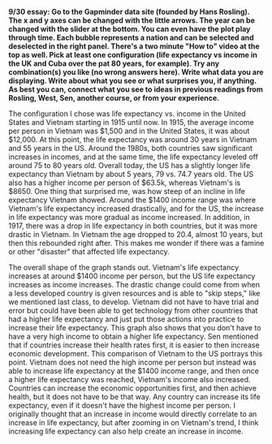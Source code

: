 **9/30 essay: Go to the Gapminder data site (founded by Hans Rosling). The x and y axes can be changed with the little arrows. The year can be changed with the slider at the bottom. You can even have the plot play through time. Each bubble represents a nation and can be selected and deselected in the right panel. There's a two minute "How to" video at the top as well.
Pick at least one configuration (life expectancy vs income in the UK and Cuba over the pat 80 years, for example). Try any combination(s) you like (no wrong answers here). Write what data you are displaying. Write about what you see or what surprises you, if anything. As best you can, connect what you see to ideas in previous readings from Rosling, West, Sen, another course, or from your experience.**

The configuration I chose was life expectancy vs. income in the United States and Vietnam starting in 1915 until now. In 1915, the average income per person in Vietnam was $1,500 and in the United States, it was about $12,000. At this point, the life expectancy was around 30 years in Vietnam and 55 years in the US. Around the 1980s, both countries saw significant increases in incomes, and at the same time, the life expectancy leveled off around 75 to 80 years old. Overall today, the US has a slightly longer life expectancy than Vietnam by about 5 years, 79 vs. 74.7 years old. The US also has a higher income per person of $63.5k, whereas Vietnam's is $8650. One thing that surprised me, was how steep of an incline in life expectancy Vietnam showed. Around the $1400 income range was where Vietnam's life expectancy increased drastically, and for the US, the increase in life expectancy was more gradual as income increased. In addition, in 1917, there was a drop in life expectancy in both countries, but it was more drastic in Vietnam. In Vietnam the age dropped to 20.4, almost 10 years, but then this rebounded right after. This makes me wonder if there was a famine or other "disaster" that affected life expectancy. 

The overall shape of the graph stands out. Vietnam's life expectancy increases at around $1400 income per person, but the US life expectancy increases as income increases. The drastic change could come from when a less developed country is given resources and is able to "skip steps," like we mentioned last class, to develop. Vietnam did not have to have trial and error but could have been able to get technology from other countries that had a higher life expectancy and just put those actions into practice to increase their life expectancy. This graph also shows that you don't have to have a very high income to obtain a higher life expectancy. Sen mentioned that if countries increase their health rates first, it is easier to then increase economic development. This comparison of Vietnam to the US portrays this point. Vietnam does not need the high income per person but instead was able to increase life expectancy at the $1400 income range, and then once a higher life expectancy was reached, Vietnam's income also increased. Countries can increase the economic opportunities first, and then achieve health, but it does not have to be that way. Any country can increase its life expectancy, even if it doesn't have the highest income per person. I originally thought that an increase in income would directly correlate to an increase in life expectancy, but after zooming in on Vietnam's trend, I think increasing life expectancy can also help create an increase in income. 
